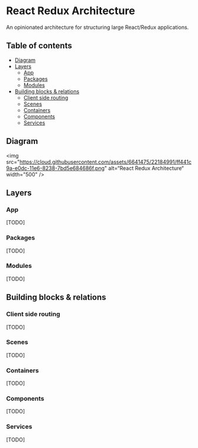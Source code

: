 # React Redux Architecture

An opinionated architecture for structuring large React/Redux applications.

## Table of contents
* [Diagram](#diagram)
* [Layers](#layers)
	- [App](#app)
	- [Packages](#packages)
	- [Modules](#modules)
* [Building blocks & relations](#building-blocks-and-relations)
	- [Client side routing](#client-side-routing)
	- [Scenes](#scenes)
	- [Containers](#containers)
 	- [Components](#components)
	- [Services](#services)

## Diagram
<img src="https://cloud.githubusercontent.com/assets/6641475/22184991/ff441c9a-e0dc-11e6-8238-7bd5e684686f.png" alt=“React Redux Architecture“ width="500" />

## Layers

### App
[TODO]

### Packages
[TODO]

### Modules
[TODO]

## Building blocks & relations

### Client side routing
[TODO]

### Scenes
[TODO]

### Containers
[TODO]

### Components
[TODO]

### Services
[TODO]